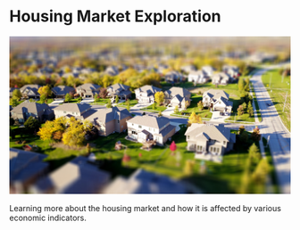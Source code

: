 # Housing Market Exploration
![neighborhood-image](images/neighborhood.jpg)

Learning more about the housing market and how it is affected by various economic indicators.
